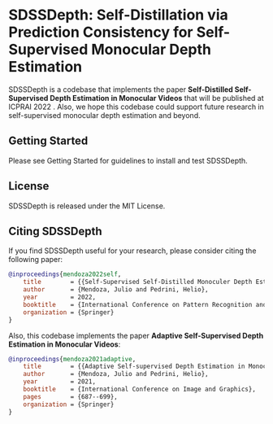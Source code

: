 # SDSSDepth: Self-Distillation via Prediction Consistency for Self-Supervised Monocular Depth Estimation

[comment]: <> (TODO: Add a demo image)

SDSSDepth is a codebase that implements the paper **Self-Distilled Self-Supervised Depth Estimation in Monocular Videos** that will be published at <a link="https://icprai2022.sciencesconf.org/"> 	
ICPRAI 2022 </a>. Also, we hope this codebase could support future research in self-supervised monocular depth estimation and beyond. 

## Getting Started 

Please see <a link="">Getting Started</a> for guidelines to install and test SDSSDepth. 

## License 

SDSSDepth is released under the <a link="https://github.com/jmendozais/SDSSDepth/blob/main/LICENSE">MIT License</a>.

## Citing SDSSDepth
If you find SDSSDepth useful for your research, please consider citing the following paper:

```BibTeX
@inproceedings{mendoza2022self,
	title        = {{Self-Supervised Self-Distilled Monoculer Depth Estimation}},
	author       = {Mendoza, Julio and Pedrini, Helio},
	year         = 2022,
	booktitle    = {International Conference on Pattern Recognition and Artificial Intelligence},
	organization = {Springer}
}
```

Also, this codebase implements the paper **Adaptive Self-Supervised Depth Estimation in Monocular Videos**:

```BibTeX
@inproceedings{mendoza2021adaptive,
	title        = {{Adaptive Self-supervised Depth Estimation in Monocular Videos}},
	author       = {Mendoza, Julio and Pedrini, Helio},
	year         = 2021,
	booktitle    = {International Conference on Image and Graphics},
	pages        = {687--699},
	organization = {Springer}
}
```